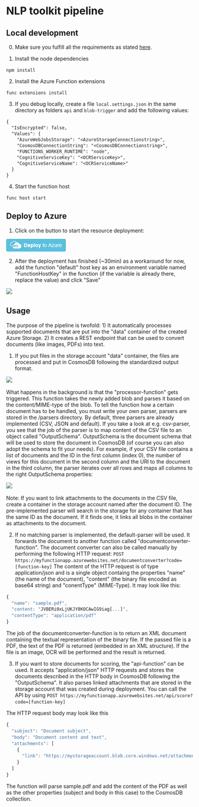 # NLP toolkit pipeline

## Local development

0) Make sure you fulfill all the requirements as stated [here](https://docs.microsoft.com/en-us/azure/azure-functions/functions-create-first-function-vs-code?pivots=programming-language-csharp).

1) Install the node dependencies
```
npm install
```

2) Install the Azure Function extensions
```
func extensions install
```

3) If you debug locally, create a file `local.settings.json` in the same directory as folders `api` and `blob-trigger` and add the following values:
```
{
  "IsEncrypted": false,
  "Values": {
    "AzureWebJobsStorage": "<AzureStorageConnectionstring>",
    "CosmosDBConnectionString": "<CosmosDBConnectionstring>",
    "FUNCTIONS_WORKER_RUNTIME": "node",
    "CognitiveServiceKey": "<OCRServiceKey>",
    "CognitiveServiceName": "<OCRServiceName>"
  }
}
```

4) Start the function host
```
func host start
```

## Deploy to Azure

1. Click on the button to start the resource deployment:
<a href="https://portal.azure.com/#create/Microsoft.Template/uri/https%3A%2F%2Fraw.githubusercontent.com%2Fmicrosoft%2Fverseagility%2Fmaster%2Fpipeline%2Finfrastructure%2Fazuredeploy.json%3Ftoken%3DAAYUN4AAXA6CLH26YOWISU26PCNAE" target="_blank">
<img src="https://raw.githubusercontent.com/Azure/azure-quickstart-templates/master/1-CONTRIBUTION-GUIDE/images/deploytoazure.png"/>
</a>

2. After the deployment has finished (~30min) as a workaround for now, add the function "default" host key as an environment variable
named "FunctionHostKey" in the function (if the variable is already there, replace the value) and click "Save"

<img src="https://github.com/microsoft/verseagility/blob/master/demo/functionkey.png" width="400">

## Usage

The purpose of the pipeline is twofold: 1) It automatically processes supported documents that are put into the "data" container of the created Azure Storage. 2) It creates a REST endpoint that can be used to convert documents (like images, PDFs) into text.

1. If you put files in the storage account "data" container, the files are processed and put in CosmosDB following the standardized output format.

<img src="https://github.com/microsoft/verseagility/blob/master/demo/data_container.png" width="400">

What happens in the background is that the "processor-function" gets triggered. This function takes the newly added blob and parses it based on the content/MIME-type of the blob. To tell the function how a certain document has to be handled, you must write your own parser, parsers are stored in the /parsers directory. By default, three parsers are already implemented (CSV, JSON and default). If you take a look at e.g. csv-parser, you see that the job of the parser is to map content of the CSV file to an object called "OutputSchema". OutputSchema is the document schema that will be used to store the document in CosmosDB (of course you can also adopt the schema to fit your needs). For example, if your CSV file contains a list of documents and the ID in the first column (index 0), the number of views for this document in the second column and the URI to the document in the third column, the parser iterates over all rows and maps all columns to the right OutputSchema properties:

<img src="https://github.com/microsoft/verseagility/blob/master/demo/mapping.png" width="500">

Note: If you want to link attachments to the documents in the CSV file, create a container in the storage account named after the document ID. The pre-implemented parser will search in the storage for any container that has the same ID as the document. If it finds one, it links all blobs in the container as attachments to the document.

2. If no matching parser is implemented, the default-parser will be used. It forwards the document to another function called "documentconverter-function". The document converter can also be called manually by performing the following HTTP request:
`POST https://myfunctionapp.azurewebsites.net/documentconverter?code=[function-key]`
The content of the HTTP request is of type application/json and is a single object containg the properties "name" (the name of the document), "content" (the binary file encoded as base64 string) and "conentType" (MIME-Type). It may look like this:
```javascript
{
  "name": "sample.pdf",
  "content: "JVBERi0xLjUKJY8KOCAwIG9iag[...]",
  "contentType": "application/pdf"
}
```

The job of the documentconverter-function is to return an XML document containing the textual representation of the binary file. If the passed file is a PDF, the text of the PDF is returned (embedded in an XML structure). If the file is an image, OCR will be performed and the result is returned.

3. If you want to store documents for scoring, the "api-function" can be used. It accepts "application/json" HTTP requests and stores the documents described in the HTTP body in CosmosDB following the "OutputSchema". It also parses linked attachments that are stored in the storage account that was created during deployment. You can call the API by using
`POST https://myfunctionapp.azurewebsites.net/api/score?code=[function-key]`

The HTTP request body may look like this
```javascript
{
  "subject": "Document subject",
  "body": "Document content and text",
  "attachments": [
    {
      "link": "https://mystorageaccount.blob.core.windows.net/attachments/sample.pdf"
    }	
  ]
}
```

The function will parse sample.pdf and add the content of the PDF as well as the other properties (subject and body in this case) to the CosmosDB collection. 

